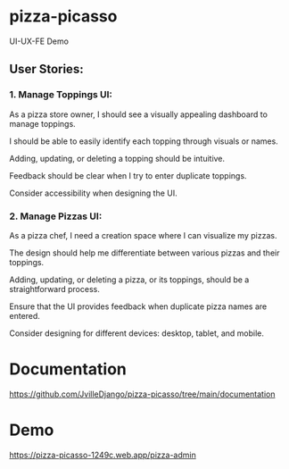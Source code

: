 # pizza-picasso
 UI-UX-FE Demo

## User Stories:
### 1. Manage Toppings UI:

As a pizza store owner, I should see a visually appealing dashboard to manage toppings.

I should be able to easily identify each topping through visuals or names.

Adding, updating, or deleting a topping should be intuitive.

Feedback should be clear when I try to enter duplicate toppings.


Consider accessibility when designing the UI.


### 2. Manage Pizzas UI:

As a pizza chef, I need a creation space where I can visualize my pizzas.

The design should help me differentiate between various pizzas and their toppings.

Adding, updating, or deleting a pizza, or its toppings, should be a straightforward process.

Ensure that the UI provides feedback when duplicate pizza names are entered.


Consider designing for different devices: desktop, tablet, and mobile.

# Documentation
https://github.com/JvilleDjango/pizza-picasso/tree/main/documentation

# Demo
https://pizza-picasso-1249c.web.app/pizza-admin
